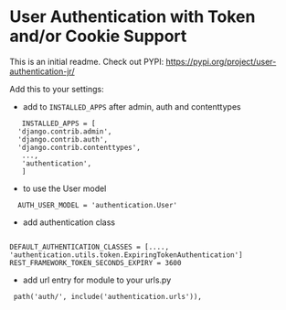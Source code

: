 # User Authentication with Token and/or Cookie Support

This is an initial readme.
Check out PYPI: https://pypi.org/project/user-authentication-jr/

Add this to your settings:
 
  - add to `INSTALLED_APPS` after admin, auth and contenttypes
  ```
     INSTALLED_APPS = [
    'django.contrib.admin',
    'django.contrib.auth',
    'django.contrib.contenttypes',
     ...,
     'authentication',
     ]
  ```

  - to use the User model
  
  ```
    AUTH_USER_MODEL = 'authentication.User'
  ```
  
  - add authentication class
   ```
   
   DEFAULT_AUTHENTICATION_CLASSES = [...., 'authentication.utils.token.ExpiringTokenAuthentication']
   REST_FRAMEWORK_TOKEN_SECONDS_EXPIRY = 3600
   ```
   - add url entry for module to your urls.py
   ```
    path('auth/', include('authentication.urls')),
   ```
